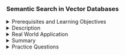 ### Semantic Search in Vector Databases
<details><summary>Prerequisites and Learning Objectives</summary>

#### Prerequisites and Learning Objectives:

**Prerequisites:**
- Understanding of vector databases and vector representation.
- Familiarity with the concept of semantic search.
- Knowledge of distance metrics and similarity measures in vector databases.

**Learning Objectives:**
- Understand the purpose of semantic search in vector databases.
- Learn about techniques for implementing semantic search using vector representations.
- Explore use cases for semantic search in various applications.

</details>
<details><summary>Description</summary>

#### Description:

**1. Purpose of Semantic Search:**
   - Semantic search aims to improve the relevance of search results by understanding the meaning behind user queries.
   - In vector databases, semantic search relies on vector representations that capture semantic relationships between data points.

**2. Techniques for Semantic Search:**
   - **Word Embeddings:** Represent words as vectors in a semantic space, capturing semantic similarities.
   - **Phrase Embeddings:** Extend semantic representations to phrases or sentences for more context-aware search.
   - **Knowledge Graph Embeddings:** Represent entities and relationships in a knowledge graph as vectors for semantic search.

**3. Implementation of Semantic Search:**
   - **Vector Representations:** Encode data points (documents, entities, etc.) as vectors using techniques like Word2Vec, GloVe, or deep learning embeddings.
   - **Query Embeddings:** Represent user queries as vectors to capture semantic meaning.
   - **Similarity Measures:** Use distance metrics or similarity measures (e.g., cosine similarity) to find semantically similar vectors.

**4. Use Cases for Semantic Search:**
   - **Document Retrieval:** Retrieve documents based on their semantic relevance to a user's query.
   - **Entity Search:** Find entities or objects that are semantically related to a given concept.
   - **Question Answering:** Provide answers to user queries by understanding the semantic context.

</details>
<details><summary>Real World Application</summary>

#### Real World Application:

**Medical Literature Search:**
   - **Scenario:** Searching a medical literature database for relevant research papers.
   - **Semantic Search Implementation:**
     - Represent research papers as vectors using document embeddings.
     - Use semantic search to retrieve papers relevant to a user's medical query.

</details>
<details><summary>Summary</summary>

#### Summary:

Semantic search in vector databases involves leveraging vector representations to capture the semantic relationships between data points. This approach enhances the relevance and context-awareness of search results, making it particularly valuable for applications where understanding the meaning behind user queries is crucial.

</details>
<details><summary>Practice Questions</summary>

#### Practice Questions:

1. What is the purpose of semantic search in vector databases?
2. Name some techniques used for implementing semantic search with vector representations.
3. How are user queries represented in a semantic search system based on vector databases?
4. Explain how vector representations of data points contribute to semantic search relevance.
5. Provide a real-world scenario where semantic search in vector databases would be beneficial.

</details>